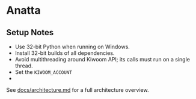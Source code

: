 # Anatta

## Setup Notes

- Use 32-bit Python when running on Windows.
- Install 32-bit builds of all dependencies.
- Avoid multithreading around Kiwoom API; its calls must run on a single thread.
- Set the `KIWOOM_ACCOUNT` 
- 
See [docs/architecture.md](docs/architecture.md) for a full architecture overview.
